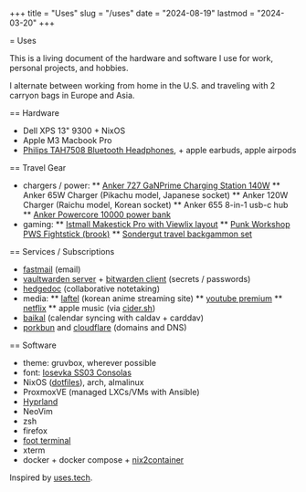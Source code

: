 +++
title = "Uses"
slug = "/uses"
date = "2024-08-19"
lastmod = "2024-03-20"
+++

= Uses

This is a living document of the hardware and software I use for work, personal projects, and hobbies.

I alternate between working from home in the U.S. and traveling with 2 carryon bags in Europe and Asia.

== Hardware
* Dell XPS 13" 9300 + NixOS
* Apple M3 Macbook Pro
* [Philips TAH7508 Bluetooth Headphones](/reviews/2024/philips-tah7508-bluetooth-headphones/), +
  apple earbuds, apple airpods

== Travel Gear
* chargers / power:
** [Anker 727 GaNPrime Charging Station 140W](https://www.anker.com/products/a9128-6-in-1-charging-station?variant=42691854336150)
** Anker 65W Charger (Pikachu model, Japanese socket)
** Anker 120W Charger (Raichu model, Korean socket)
** Anker 655 8-in-1 usb-c hub
** [Anker Powercore 10000 power bank](https://www.anker.com/products/a1229?variant=37438231806102)
* gaming:
** [Istmall Makestick Pro with Viewlix layout](https://www.us.istmall.co.kr/Mobile/Product/Detail/view/pid/661/cid/124)
** [Punk Workshop PWS Fightstick (brook)](https://www.punkworkshop.top/products/fightstick-brook?VariantsId=10441)
** [Sondergut travel backgammon set](https://www.sondergut.com/)

== Services / Subscriptions
* [fastmail](https://www.fastmail.com/) (email)
* [vaultwarden server](https://github.com/dani-garcia/vaultwarden) + [bitwarden client](https://bitwarden.com/) (secrets / passwords)
* [hedgedoc](https://hedgedoc.org/) (collaborative notetaking)
* media:
** [laftel](https://laftel.net) (korean anime streaming site)
** [youtube premium](https://www.youtube.com/premium)
** [netflix](https://www.netflix.com)
** apple music (via [cider.sh](https://cider.sh/))
* [baikal](https://github.com/sabre-io/Baikal) (calendar syncing with caldav + carddav)
* [porkbun](https://porkbun.com/) and [cloudflare](https://dash.cloudflare.com) (domains and DNS)

== Software
* theme: gruvbox, wherever possible
* font: [Iosevka SS03 Consolas](https://dash.cloudflare.com)
* NixOS ([dotfiles](https://github.com/andrewzah/nix-configs)), arch, almalinux
* ProxmoxVE (managed LXCs/VMs with Ansible)
* [Hyprland](https://hyprland.org/)
* NeoVim
* zsh
* firefox
* [foot terminal](https://codeberg.org/dnkl/foot)
* xterm
* docker + docker compose + [nix2container](https://github.com/nlewo/nix2container)

Inspired by [uses.tech](https://uses.tech/).
